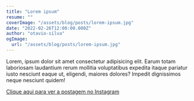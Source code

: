 ```yaml
---
title: "Lorem ipsum"
resume: ""
coverImage: "/assets/blog/posts/lorem-ipsum.jpg"
date: "2022-02-26T12:00:00.000Z"
author: "otavio-silva"
ogImage:
  url: "/assets/blog/posts/lorem-ipsum.jpg"
---
```


Lorem, ipsum dolor sit amet consectetur adipisicing elit. Earum totam laboriosam laudantium rerum mollitia voluptatibus expedita itaque pariatur iusto nesciunt eaque ut, eligendi, maiores dolores? Impedit dignissimos neque nesciunt quidem!

[Clique aqui para ver a postagem no Instagram](https://www.instagram.com/_otaviothor/)
